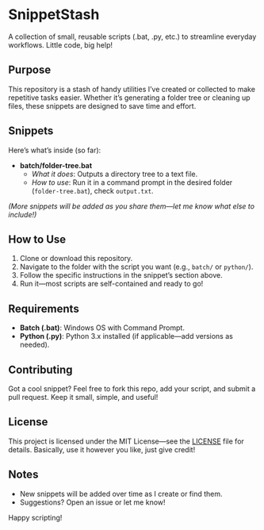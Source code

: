 # SnippetStash
A collection of small, reusable scripts (.bat, .py, etc.) to streamline everyday workflows. Little code, big help!

## Purpose
This repository is a stash of handy utilities I’ve created or collected to make repetitive tasks easier. Whether it’s generating a folder tree or cleaning up files, these snippets are designed to save time and effort.

## Snippets
Here’s what’s inside (so far):

- **batch/folder-tree.bat**  
  - *What it does*: Outputs a directory tree to a text file.  
  - *How to use*: Run it in a command prompt in the desired folder (`folder-tree.bat`), check `output.txt`.

*(More snippets will be added as you share them—let me know what else to include!)*

## How to Use
1. Clone or download this repository.
2. Navigate to the folder with the script you want (e.g., `batch/` or `python/`).
3. Follow the specific instructions in the snippet’s section above.
4. Run it—most scripts are self-contained and ready to go!

## Requirements
- **Batch (.bat)**: Windows OS with Command Prompt.
- **Python (.py)**: Python 3.x installed (if applicable—add versions as needed).

## Contributing
Got a cool snippet? Feel free to fork this repo, add your script, and submit a pull request. Keep it small, simple, and useful!

## License
This project is licensed under the MIT License—see the [LICENSE](LICENSE) file for details. Basically, use it however you like, just give credit!

## Notes
- New snippets will be added over time as I create or find them.
- Suggestions? Open an issue or let me know!

Happy scripting!